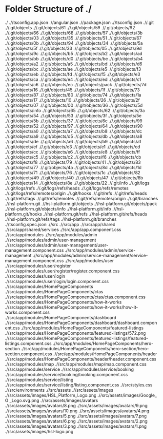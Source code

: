 # Folder Structure of ./
./
.//tsconfig.app.json
.//angular.json
.//package.json
.//tsconfig.json
.//.git
.//.git/objects
.//.git/objects/61
.//.git/objects/59
.//.git/objects/92
.//.git/objects/66
.//.git/objects/68
.//.git/objects/57
.//.git/objects/3b
.//.git/objects/03
.//.git/objects/35
.//.git/objects/51
.//.git/objects/67
.//.git/objects/0b
.//.git/objects/94
.//.git/objects/34
.//.git/objects/5a
.//.git/objects/5f
.//.git/objects/33
.//.git/objects/05
.//.git/objects/9d
.//.git/objects/9c
.//.git/objects/b5
.//.git/objects/b2
.//.git/objects/ad
.//.git/objects/bb
.//.git/objects/d0
.//.git/objects/be
.//.git/objects/b4
.//.git/objects/a2
.//.git/objects/a5
.//.git/objects/bd
.//.git/objects/d6
.//.git/objects/bc
.//.git/objects/ae
.//.git/objects/e5
.//.git/objects/f3
.//.git/objects/eb
.//.git/objects/fd
.//.git/objects/f5
.//.git/objects/e3
.//.git/objects/ca
.//.git/objects/e4
.//.git/objects/ed
.//.git/objects/c1
.//.git/objects/c6
.//.git/objects/ec
.//.git/objects/pack
.//.git/objects/7d
.//.git/objects/16
.//.git/objects/45
.//.git/objects/1f
.//.git/objects/73
.//.git/objects/87
.//.git/objects/80
.//.git/objects/74
.//.git/objects/1a
.//.git/objects/17
.//.git/objects/10
.//.git/objects/26
.//.git/objects/2f
.//.git/objects/07
.//.git/objects/00
.//.git/objects/36
.//.git/objects/5d
.//.git/objects/info
.//.git/objects/65
.//.git/objects/62
.//.git/objects/3a
.//.git/objects/54
.//.git/objects/53
.//.git/objects/3f
.//.git/objects/5e
.//.git/objects/5b
.//.git/objects/37
.//.git/objects/6c
.//.git/objects/99
.//.git/objects/52
.//.git/objects/97
.//.git/objects/64
.//.git/objects/90
.//.git/objects/a0
.//.git/objects/a7
.//.git/objects/b8
.//.git/objects/dc
.//.git/objects/a9
.//.git/objects/d5
.//.git/objects/db
.//.git/objects/a8
.//.git/objects/de
.//.git/objects/a6
.//.git/objects/b9
.//.git/objects/a1
.//.git/objects/ef
.//.git/objects/c3
.//.git/objects/e1
.//.git/objects/cd
.//.git/objects/cc
.//.git/objects/e6
.//.git/objects/e8
.//.git/objects/ff
.//.git/objects/c5
.//.git/objects/c2
.//.git/objects/f6
.//.git/objects/cb
.//.git/objects/f8
.//.git/objects/79
.//.git/objects/41
.//.git/objects/83
.//.git/objects/77
.//.git/objects/4a
.//.git/objects/8d
.//.git/objects/1d
.//.git/objects/71
.//.git/objects/76
.//.git/objects/1c
.//.git/objects/82
.//.git/objects/49
.//.git/objects/40
.//.git/objects/47
.//.git/objects/8b
.//.git/objects/14
.//.git/objects/8e
.//.git/objects/22
.//.git/info
.//.git/logs
.//.git/logs/refs
.//.git/logs/refs/heads
.//.git/logs/refs/remotes
.//.git/logs/refs/remotes/origin
.//.git/hooks
.//.git/refs
.//.git/refs/heads
.//.git/refs/tags
.//.git/refs/remotes
.//.git/refs/remotes/origin
.//.git/branches
.//hsl-platform.git
.//hsl-platform.git/objects
.//hsl-platform.git/objects/pack
.//hsl-platform.git/objects/info
.//hsl-platform.git/info
.//hsl-platform.git/hooks
.//hsl-platform.git/refs
.//hsl-platform.git/refs/heads
.//hsl-platform.git/refs/tags
.//hsl-platform.git/branches
.//tsconfig.spec.json
.//src
.//src/app
.//src/app/shared
.//src/app/shared/services
.//src/app/app.component.css
.//src/app/modules
.//src/app/modules/admin
.//src/app/modules/admin/user-management
.//src/app/modules/admin/user-management/user-management.component.css
.//src/app/modules/admin/service-management
.//src/app/modules/admin/service-management/service-management.component.css
.//src/app/modules/user
.//src/app/modules/user/register
.//src/app/modules/user/register/register.component.css
.//src/app/modules/user/login
.//src/app/modules/user/login/login.component.css
.//src/app/modules/HomePageComponents
.//src/app/modules/HomePageComponents/ctas
.//src/app/modules/HomePageComponents/ctas/ctas.component.css
.//src/app/modules/HomePageComponents/how-it-works
.//src/app/modules/HomePageComponents/how-it-works/how-it-works.component.css
.//src/app/modules/HomePageComponents/dashboard
.//src/app/modules/HomePageComponents/dashboard/dashboard.component.css
.//src/app/modules/HomePageComponents/featured-listings
.//src/app/modules/HomePageComponents/featured-listings/572.png
.//src/app/modules/HomePageComponents/featured-listings/featured-listings.component.css
.//src/app/modules/HomePageComponents/hero-section
.//src/app/modules/HomePageComponents/hero-section/hero-section.component.css
.//src/app/modules/HomePageComponents/header
.//src/app/modules/HomePageComponents/header/header.component.css
.//src/app/modules/map
.//src/app/modules/map/map.component.css
.//src/app/modules/service
.//src/app/modules/service/booking
.//src/app/modules/service/booking/booking.component.css
.//src/app/modules/service/listing
.//src/app/modules/service/listing/listing.component.css
.//src/styles.css
.//src/environments
.//src/assets
.//src/assets/images
.//src/assets/images/HSL_Platform_Logo.png
.//src/assets/images/Google_ G _Logo.svg.png
.//src/assets/images/avatars
.//src/assets/images/avatars/8.png
.//src/assets/images/avatars/9.png
.//src/assets/images/avatars/10.png
.//src/assets/images/avatars/4.png
.//src/assets/images/avatars/5.png
.//src/assets/images/avatars/7.png
.//src/assets/images/avatars/6.png
.//src/assets/images/avatars/2.png
.//src/assets/images/avatars/3.png
.//src/assets/images/avatars/1.png
.//src/assets/images/hsl-logo.png

